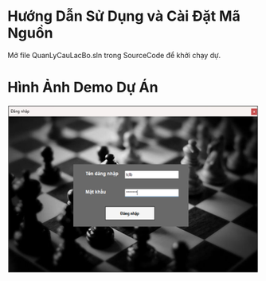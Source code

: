 # Hướng Dẫn Sử Dụng và Cài Đặt Mã Nguồn
Mở file QuanLyCauLacBo.sln trong SourceCode để khởi chạy dự.
# Hình Ảnh Demo Dự Án
![login](ImagesDemo/login.png)